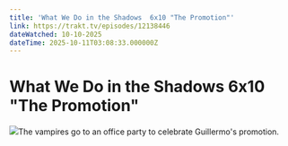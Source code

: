 ```yaml
---
title: 'What We Do in the Shadows  6x10 "The Promotion"' 
link: https://trakt.tv/episodes/12138446
dateWatched: 10-10-2025
dateTime: 2025-10-11T03:08:33.000000Z
---
```

# What We Do in the Shadows  6x10 "The Promotion"

![](https://walter-r2.trakt.tv/images/episodes/012/138/446/screenshots/thumb/1dd116db4a.jpg)The vampires go to an office party to celebrate Guillermo's promotion.